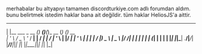 merhabalar bu altyapıyı tamamen discordturkiye.com adlı forumdan aldım.
bunu belirtmek istedim haklar bana ait değildir.
tüm haklar HeliosJS'a aittir.

  _                    _       _     _         _      _       
 | |__   ___ _ __  ___(_)  ___(_)___(_)_ __   (_) ___(_)_ __  
 | '_ \ / _ \ '_ \/ __| | / __| |_  / | '_ \  | |/ __| | '_ \ 
 | | | |  __/ |_) \__ \ | \__ \ |/ /| | | | | | | (__| | | | |
 |_| |_|\___| .__/|___/_| |___/_/___|_|_| |_| |_|\___|_|_| |_|
            |_|                                               
